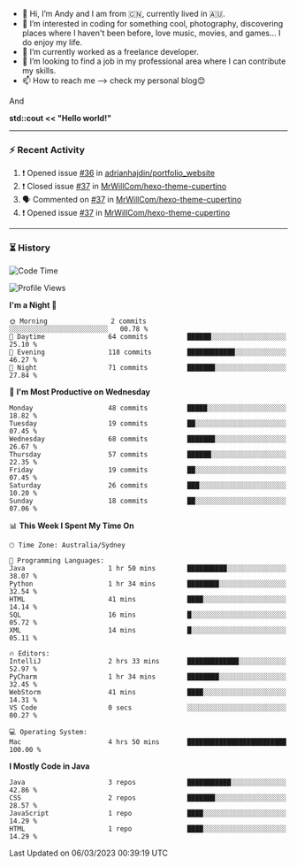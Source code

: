 - 👋 Hi, I’m Andy and I am from :cn:, currently lived in 🇦🇺.
- 👀 I’m interested in coding for something cool, photography, discovering places where I haven't been before, love music, movies, and games... I do enjoy my life.
- 🌱 I’m currently worked as a freelance developer.
- 💞️ I’m looking to find a job in my professional area where I can contribute my skills.
- 📫 How to reach me --> check my personal blog😊

And

**std::cout << "Hello world!"**

---

### ⚡ Recent Activity
<!--START_SECTION:activity-->
1. ❗️ Opened issue [#36](https://github.com/adrianhajdin/portfolio_website/issues/36) in [adrianhajdin/portfolio_website](https://github.com/adrianhajdin/portfolio_website)
2. ❗️ Closed issue [#37](https://github.com/MrWillCom/hexo-theme-cupertino/issues/37) in [MrWillCom/hexo-theme-cupertino](https://github.com/MrWillCom/hexo-theme-cupertino)
3. 🗣 Commented on [#37](https://github.com/MrWillCom/hexo-theme-cupertino/issues/37) in [MrWillCom/hexo-theme-cupertino](https://github.com/MrWillCom/hexo-theme-cupertino)
4. ❗️ Opened issue [#37](https://github.com/MrWillCom/hexo-theme-cupertino/issues/37) in [MrWillCom/hexo-theme-cupertino](https://github.com/MrWillCom/hexo-theme-cupertino)
<!--END_SECTION:activity-->

---

### ⏳ History
<!--START_SECTION:waka-->
![Code Time](http://img.shields.io/badge/Code%20Time-109%20hrs%2053%20mins-blue)

![Profile Views](http://img.shields.io/badge/Profile%20Views-14-blue)

**I'm a Night 🦉** 

```text
🌞 Morning                2 commits           ░░░░░░░░░░░░░░░░░░░░░░░░░   00.78 % 
🌆 Daytime                64 commits          ██████░░░░░░░░░░░░░░░░░░░   25.10 % 
🌃 Evening                118 commits         ████████████░░░░░░░░░░░░░   46.27 % 
🌙 Night                  71 commits          ███████░░░░░░░░░░░░░░░░░░   27.84 % 
```
📅 **I'm Most Productive on Wednesday** 

```text
Monday                   48 commits          █████░░░░░░░░░░░░░░░░░░░░   18.82 % 
Tuesday                  19 commits          ██░░░░░░░░░░░░░░░░░░░░░░░   07.45 % 
Wednesday                68 commits          ███████░░░░░░░░░░░░░░░░░░   26.67 % 
Thursday                 57 commits          ██████░░░░░░░░░░░░░░░░░░░   22.35 % 
Friday                   19 commits          ██░░░░░░░░░░░░░░░░░░░░░░░   07.45 % 
Saturday                 26 commits          ███░░░░░░░░░░░░░░░░░░░░░░   10.20 % 
Sunday                   18 commits          ██░░░░░░░░░░░░░░░░░░░░░░░   07.06 % 
```


📊 **This Week I Spent My Time On** 

```text
🕑︎ Time Zone: Australia/Sydney

💬 Programming Languages: 
Java                     1 hr 50 mins        ██████████░░░░░░░░░░░░░░░   38.07 % 
Python                   1 hr 34 mins        ████████░░░░░░░░░░░░░░░░░   32.54 % 
HTML                     41 mins             ████░░░░░░░░░░░░░░░░░░░░░   14.14 % 
SQL                      16 mins             █░░░░░░░░░░░░░░░░░░░░░░░░   05.72 % 
XML                      14 mins             █░░░░░░░░░░░░░░░░░░░░░░░░   05.11 % 

🔥 Editors: 
IntelliJ                 2 hrs 33 mins       █████████████░░░░░░░░░░░░   52.97 % 
PyCharm                  1 hr 34 mins        ████████░░░░░░░░░░░░░░░░░   32.45 % 
WebStorm                 41 mins             ████░░░░░░░░░░░░░░░░░░░░░   14.31 % 
VS Code                  0 secs              ░░░░░░░░░░░░░░░░░░░░░░░░░   00.27 % 

💻 Operating System: 
Mac                      4 hrs 50 mins       █████████████████████████   100.00 % 
```

**I Mostly Code in Java** 

```text
Java                     3 repos             ███████████░░░░░░░░░░░░░░   42.86 % 
CSS                      2 repos             ███████░░░░░░░░░░░░░░░░░░   28.57 % 
JavaScript               1 repo              ████░░░░░░░░░░░░░░░░░░░░░   14.29 % 
HTML                     1 repo              ████░░░░░░░░░░░░░░░░░░░░░   14.29 % 
```




 Last Updated on 06/03/2023 00:39:19 UTC
<!--END_SECTION:waka-->


<!---
JinchuanL/JinchuanL is a ✨ special ✨ repository because its `README.md` (this file) appears on your GitHub profile.
You can click the Preview link to take a look at your changes.
--->
